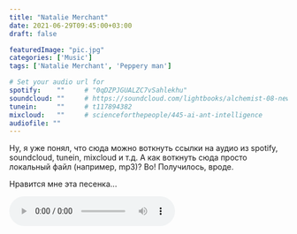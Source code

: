 ```yaml
---
title: "Natalie Merchant"
date: 2021-06-29T09:45:00+03:00
draft: false

featuredImage: "pic.jpg"
categories: ['Music']
tags: ['Natalie Merchant', 'Peppery man']

# Set your audio url for
spotify:    ""     # "0qDZPJGUALZC7vSahlekhu"
soundcloud: ""     # https://soundcloud.com/lightbooks/alchemist-08-new-world-order-snip
tunein:     ""     # t117894382
mixcloud:   ""     # scienceforthepeople/445-ai-ant-intelligence
audiofile: "" 
---
```



Ну, я уже понял, что сюда можно воткнуть ссылки на аудио из spotify, soundcloud, tunein, mixcloud  и т.д. А как воткнуть сюда просто локальный файл (например, mp3)? Во! Получилось, вроде. 


<!--more-->

Нравится мне эта песенка...

<audio controls="controls">
  <source type="audio/mp3" src="nm.mp3"></source>
  <p>Your browser does not support the audio element.</p>
</audio>

